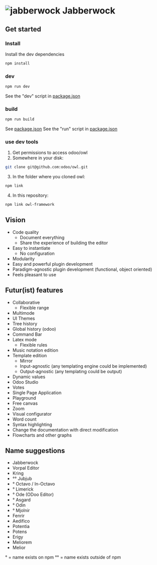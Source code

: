 # ![jabberwock](https://upload.wikimedia.org/wikipedia/commons/8/8a/Jabberwock_insignia.png) Jabberwock

## Get started
### Install
Install the dev dependencies
```bash
npm install
```

### dev
```bash
npm run dev
```
See the "dev" script in [package.json](./package.json)

### build
```bash
npm run build
```
See [package.json](./package.json)
See the "run" script in [package.json](./package.json)

### use dev tools
1. Get permissions to access odoo/owl
2. Somewhere in your disk:
```bash
git clone git@github.com:odoo/owl.git
```
3. In the folder where you cloned owl:
```bash
npm link
```
4. In this repository:
```bash
npm link owl-framework
```

## Vision
- Code quality
  - Document everything
  - Share the experience of building the editor
- Easy to instantiate
  - No configuration
- Modularity
- Easy and powerful plugin development
- Paradigm-agnostic plugin development (functional, object oriented)
- Feels pleasant to use

## Futur(ist) features
- Collaborative
  - Flexible range
- Multimode
- UI Themes
- Tree history
- Global history (odoo)
- Command Bar
- Latex mode
  - Flexible rules
- Music notation edition
- Template edition
  - Mirror
  - Input-agnostic (any templating engine could be implemented)
  - Output-agnostic (any templating could be output)
- Dynamic values
- Odoo Studio
- Votes
- Single Page Application
- Playground
- Free canvas
- Zoom
- Visual configurator
- Word count
- Syntax highlighting
- Change the documentation with direct modification
- Flowcharts and other graphs

## Name suggestions
- Jabberwock
- Vorpal Editor
- Kring
- °° Jubjub
- ° Octavo / In-Octavo
- ° Limerick
- ° Ode (ODoo Editor)
- ° Asgard
- ° Odin
- ° Mjolnir
- Fenrir
- Aedifico
- Potentia
- Potens
- Erigy
- Meliorem
- Melior

° = name exists on npm
°° = name exists outside of npm
